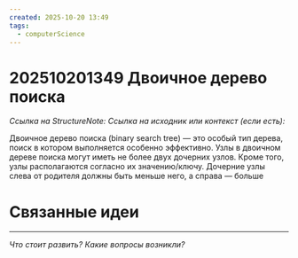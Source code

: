 ```yaml
---
created: 2025-10-20 13:49
tags:
  - computerScience
---
```

# 202510201349 Двоичное дерево поиска

*Ссылка на StructureNote:*
*Ссылка на исходник или контекст (если есть):* 

Двоичное дерево поиска (binary search tree) — это особый тип дерева, поиск в котором выполняется особенно эффективно. Узлы в двоичном дереве поиска могут иметь не более двух дочерних узлов. Кроме того, узлы располагаются согласно их значению/ключу. Дочерние узлы слева от родителя должны быть меньше него, а справа — больше

# Связанные идеи

---

*Что стоит развить? Какие вопросы возникли?*
